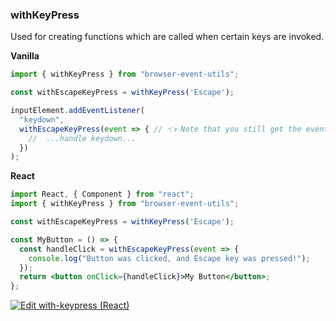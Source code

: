 ### withKeyPress

Used for creating functions which are called when certain keys are invoked.

**Vanilla**

```js
import { withKeyPress } from "browser-event-utils";

const withEscapeKeyPress = withKeyPress('Escape');

inputElement.addEventListener(
  "keydown",
  withEscapeKeyPress(event => { // 👈 Note that you still get the event object if you need it
    //  ...handle keydown...
  })
);
```

**React**

```jsx
import React, { Component } from "react";
import { withKeyPress } from "browser-event-utils";

const withEscapeKeyPress = withKeyPress('Escape');

const MyButton = () => {
  const handleClick = withEscapeKeyPress(event => {
    console.log("Button was clicked, and Escape key was pressed!");
  });
  return <button onClick={handleClick}>My Button</button>;
};
```

[![Edit with-keypress (React)](https://codesandbox.io/static/img/play-codesandbox.svg)](https://codesandbox.io/s/with-keypress-react-9344c?fontsize=14&hidenavigation=1&theme=dark)
